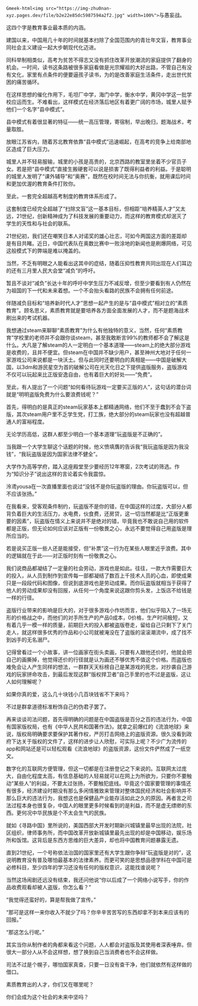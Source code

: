 `Gmeek-html<img src="https://img-zhu0nan-xyz.pages.dev/file/b2e22e85dc5987594a2f2.jpg" width=100%">`
​​与愚妄战。

这四个字是教育事业最本质的内涵。

建国以来，中国用几十年的时间就基本扫除了全国范围内的青壮年文盲，教育事业同社会主义建设一起大步朝现代化迈进。

同科举制相类似，高考为贫苦不得志又没有抓住改革开放潮流的家庭提供了翻身的机会。一时间，读书这条路被很多家庭看做是光宗耀祖的大好出路，不管自己有没有文化，家里有点条件的便要逼孩子读书，为的是改善家庭生活条件，走出世代贫困的痛苦循环。

在这样思想的催化作用下，毛坦厂中学，海门中学，衡水中学，黄冈中学这一批学校应运而生。不难看出，这样模式在经济落后地区有着更广阔的市场，城里人赋予他们一个名字“县中模式”。

县中模式有着很显著的特征——统一高压管理，寄宿制，早出晚归，题海战术，考量取胜。

放眼江苏省内，随着苏北教育依靠“县中模式”迅速崛起，在高考的竞争上给南部地区造成了巨大压力。

城里人并不轻易服输，城里的小孩是高贵的，北京西路的教室里坐着不少官员子女。若是把“县中模式”直接生搬硬套可以说是损害了既得利益者的利益。于是聪明的城里人发明了“课外辅导”和“奥赛”，既然在校时间无法与你抗衡，就用课后时间和更加优渥的教育条件打败你。

至此，一套完全超越高考制度的教育体系形成了。

这套制度已经完全超越了“扫除文盲”这一基本目标，但相距“培养精英人才”又太远，21世纪，创新精神成为了科技发展的重要动力，而这样的教育模式却泯灭了学生的天性和与社会的联系。

21世纪初，我们还在嘲笑日本人对诺奖的雄心壮志，可如今两国这方面的差距却是有目共睹。近日，中国代表队在奥数比赛中一败涂地的新闻也是刷爆网络，可见这般模式下的弊端是难以掩盖的。

当然，不乏有明眼之人能看出这其中的症结，随着压抑性教育共同出现在人们耳边的还有三月里人民大会堂“减负”的呼吁。

暂且不谈对“减负”长达十年的呼吁中学生压力不减反增，但至少要看到有人仍然在为祖国的下一代和未来着想。一个不会抬头看路的民族不会拥有任何前途。

伴随减负目标和“培养新时代人才”思想一起产生的是与“县中模式”相对立的“素质教育”。顾名思义，素质教育就是要培养各方面全面发展的人才，而不是题海战术刷出来的考试机器。

我想通过steam来聊聊“素质教育”为什么有他独特的意义，当然，任何“素质教育”学校里的老师并不会跟你谈steam，甚至我敢断言99%的教师都不会了解这是什么。大凡是了解steam的人一定明白一个基本道理——steam上的绝大部分游戏是收费的，且并不便宜。但steam在中国并不缺少用户，甚至神州大地对于任何一家游戏公司来说都是一块沃土。但与此同时还要明白的真相是——中国是破解大国，以3dm和游民星空为首的破解公司在光天化日之下提供盗版服务，盗版游戏不仅可以玩起来比正版安逸自由，也有着巨大的好处——“免费”。

至此，有人提出了一个问题“如何看待玩游戏一定要买正版的人”，这句话的潜台词就是“明明盗版免费为什么要浪费钱呢？”

首先，得明白的是真正的steam玩家基本上都精通网络，他们不至于蠢到不会下盗版，其次steam用户里不乏学生党，打工族，绝大部分的steam玩家也没有超越普通人的富裕程度。

无论学历高低，这群人都至少明白一个基本道理“玩盗版是不正确的”。

当我跟一个大学生聊这个话题的时候，他义愤填膺的告诉我“我玩盗版是因为我没钱”，“我玩盗版是因为国家法律不健全”。

大学作为高等学府，踏入这座殿堂至少要经历12年寒窗，2次考试的筛选。作为“知识分子”说出这样的言论着实令我震惊。

泠鸢yousa在一次直播里面也说过“没钱不是你玩盗版的理由。你玩盗版可以，但不应该张扬。”

在我看来，受客观条件制约，玩盗版不是你的错，在中国这样的过度，大部分人都背负着巨大的生活压力，水电费，伙食费，还房贷，这一切当然都是比“正版更重要的因素”，玩盗版在情义上来说并不是绝对的错，毕竟我也不敢说自己用的软件都是正版，但无论如何应该对正版有一份敬畏之心，永远不要觉得自己用盗版是理所应当的。

若是说买正版一些人还是能接受，但“补票”这一行为在某些人眼里近乎浪费。其中的逻辑就在于此——对正版时刻有一份敬畏之心。

我们说商品都凝结了一定量的社会劳动，游戏也是如此。往往，一款大作需要巨大的投入，从人员到制作到宣传每一部都凝结了数百上千技术人员的心血，即使成果只是一段段代码和图像，但说到底游戏也是劳动成果。而你玩盗版就相当于获得了他人的劳动成果却没有回报，从任何一个角度来说这跟你剪头发，上饭店不给钱是一样的行径。

盗版行业带来的影响是巨大的，对于很多游戏小作坊而言，他们似乎陷入了一场无形的价格战之中，而他们的对手所生产的产品0成本，0价格，生产时间极短，又有着几乎一模一样的质量，前期巨大的投入都被盗版卷走，留给自己只剩下了关门走人，就这样很多优秀的作品和小公司就被淹没在了盗版的滚滚潮流中，成了找不到凶手的无名溺尸。

记得曾看过一个小故事，讲一位画家在街头卖画，只要有人跟他还价时，他就会把自己的画撕掉，他觉得还价的行径就是认为画还不够优秀不值这个价格。而盗版也难免会让人产生同样的想法，一群群天天标榜自己是某游戏的死忠，对抄袭自己游戏的玩家拼命攻击，到最后发现这群“版权捍卫者”自己手里的也不过是盗版，这让人如何理解呢？

如果你真的爱，这么几十块钱小几百块钱省不下来吗？

不过是群拿道德标准粉饰自己的伪君子罢了。

再来谈谈司法问题，首先得明确的问题是在中国盗版是百分之百的违法行为，中国有国家版权局，也有《中华人民共和国著作法》。就拿之前爆红的《流浪地球》来说，版权局明确要求要保护其著作权，严厉打击网络上的盗版资源。很久没看到政府下达关于版权的文件了，这样的进步让人欣慰，可实际上呢？不少广为流传的app和网站还是可以轻松观看《流浪地球》的盗版资源，这份文件俨然成了一纸空文。

数字化的互联网方便管理，但这一切都是在注册登记之下来说的。互联网太过庞大，自由化程度太高，有信息基础的人轻易就可以在网上为所欲为，只要你不要触动“某些人”的利益，不要太过张扬，不要触犯底线。毕竟这个国家要管理的事情还有很多，经济建设时期没有那么多闲情雅致来管理对整体国民经济和社会影响并不那么巨大的违法行为，我想这也是保健品产业能存活如此之久的原因。再者言之司法过程本身也很复杂，中国人的眼里更多时候看到的是利益，而不是虚无缥缈的东西。更何况中华民族是个不太会生气的民族。

就如《寻路中国》里所说的，美国西部大开发时期新兴城镇里最早出现的法院，社区组织，律师事务所，而中国改革开放新城镇里最先出现的却是中国移动，娱乐场所和饭馆。这背后是东西方思维的巨大差异，却也将中国教育问题暴露无遗。

直到21世纪，一个号称依法治国的国家里还有大学生跟你争辩“玩盗版是对的”，这说明教育没有普及哪怕最基本的法律素养。而更可笑的是思想品德学科在中国可是必修科目，至少四年的学习还没有任何的版权意识，这能找谁说呢？

当然这场闹剧还远没有结束，我还问他说“你以后成了一个网络小说写手，你的作品收费观看却被人盗版，你怎么看？”

“我觉得还蛮好的，算是帮我做了宣传。”

“那可是这样一来你收入不就少了吗？你辛辛苦苦写的东西却拿不到本来应该有的回报。”

“那这怎么行呢。”

其实当你从制作者的角都来看这个问题，人人都会对盗版及其使用者深表唾弃。但很大一部分人从不会这样想，想了换到自己当消费者也不会这样做。

司法不过是个幌子，哪怕国家真查，只要一日没有查干净，他们就依然有这样做的借口。

素质教育出的人才，你们又在哪里呢？

你们会成为这个社会的未来中坚吗？


<!-- ##{"timestamp":1551888000}## -->